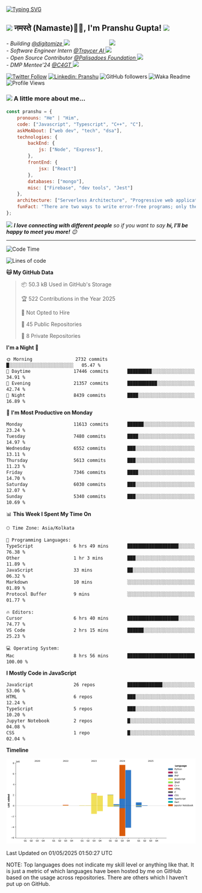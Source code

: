   [![Typing SVG](https://readme-typing-svg.herokuapp.com?font=Fira+Code&pause=1000&color=F7E800FD&center=true&width=435&lines=%3C%F0%9F%91%8B+Hello%2C+World!+%2F+%3E;%3C%F0%9F%91%8B+Ciao%2C+World!+%2F+%3E;%3C%F0%9F%91%8B+Hola%2C+World!+%2F+%3E;%3C%F0%9F%91%8B+Bonjour%2C+World!+%2F+%3E)](https://github.com/pranshugupta54)
  
  <h2><img src="https://emojis.slackmojis.com/emojis/images/1531849430/4246/blob-sunglasses.gif?1531849430" width="30"/> नमस्ते (Namaste)🙏🏻, I'm Pranshu Gupta! <img src="https://media.giphy.com/media/12oufCB0MyZ1Go/giphy.gif" width="50"></h2>
<img align='right' src="https://media.giphy.com/media/M9gbBd9nbDrOTu1Mqx/giphy.gif" width="230">
<p><em>- Building <a href="https://www.digitomize.com/">@digitomize
</a><img src="https://media.giphy.com/media/WUlplcMpOCEmTGBtBW/giphy.gif" width="30"> 
</em> <br />
<em>- Software Engineer Intern <a href="https://traycer.ai/">@Traycer AI
</a><img src="https://media.giphy.com/media/WUlplcMpOCEmTGBtBW/giphy.gif" width="30"> 
</em> <br />
<em>- Open Source Contributor <a href="http://palisadoes.org">@Palisadoes Foundation
</a><img src="https://media.giphy.com/media/WUlplcMpOCEmTGBtBW/giphy.gif" width="30"> 
</em> <br />
<em>- DMP Mentee'24 <a href="https://www.codeforgovtech.in">@C4GT
</a><img src="https://media.giphy.com/media/WUlplcMpOCEmTGBtBW/giphy.gif" width="30"> 
</em> <br />
</p>



[![Twitter Follow](https://img.shields.io/twitter/follow/pranshgupta54?label=Follow)](https://twitter.com/intent/follow?screen_name=pranshgupta54)
[![Linkedin: Pranshu](https://img.shields.io/badge/-Pranshu-blue?style=flat-square&logo=Linkedin&logoColor=white&link=http://linkedin.com/in/pranshu54/)](http://linkedin.com/in/pranshu54/)
![GitHub followers](https://img.shields.io/github/followers/pranshugupta54?label=Follow&style=social)
![Waka Readme](https://github.com/pranshugupta54/pranshugupta54/workflows/Waka%20Readme/badge.svg)
![Profile Views](https://komarev.com/ghpvc/?username=pranshugupta54&style=flat-square)

### <img src="https://media.giphy.com/media/VgCDAzcKvsR6OM0uWg/giphy.gif" width="50"> A little more about me...  

```javascript
const pranshu = {
    pronouns: "He" | "Him",
    code: ["Javascript", "Typescript", "C++", "C"],
    askMeAbout: ["web dev", "tech", "dsa"],
    technologies: {
        backEnd: {
            js: ["Node", "Express"],
        },
        frontEnd: {
            jsx: ["React"]
        },
        databases: ["mongo"],
        misc: ["Firebase", "dev tools", "Jest"]
    },
    architecture: ["Serverless Architecture", "Progressive web applications", "Single page applications"],
    funFact: "There are two ways to write error-free programs; only the third one works"
};
```

<img src="https://media.giphy.com/media/LnQjpWaON8nhr21vNW/giphy.gif" width="60"> <em><b>I love connecting with different people</b> so if you want to say <b>hi, I'll be happy to meet you more!</b> 😊</em>

---
<!--START_SECTION:waka-->
![Code Time](http://img.shields.io/badge/Code%20Time-945%20hrs%2039%20mins-blue)

![Lines of code](https://img.shields.io/badge/From%20Hello%20World%20I%27ve%20Written-21.7%20million%20lines%20of%20code-blue)

**🐱 My GitHub Data** 

> 📦 50.3 kB Used in GitHub's Storage 
 > 
> 🏆 522 Contributions in the Year 2025
 > 
> 🚫 Not Opted to Hire
 > 
> 📜 45 Public Repositories 
 > 
> 🔑 8 Private Repositories 
 > 
**I'm a Night 🦉** 

```text
🌞 Morning                2732 commits        █░░░░░░░░░░░░░░░░░░░░░░░░   05.47 % 
🌆 Daytime                17446 commits       █████████░░░░░░░░░░░░░░░░   34.91 % 
🌃 Evening                21357 commits       ███████████░░░░░░░░░░░░░░   42.74 % 
🌙 Night                  8439 commits        ████░░░░░░░░░░░░░░░░░░░░░   16.89 % 
```
📅 **I'm Most Productive on Monday** 

```text
Monday                   11613 commits       ██████░░░░░░░░░░░░░░░░░░░   23.24 % 
Tuesday                  7480 commits        ████░░░░░░░░░░░░░░░░░░░░░   14.97 % 
Wednesday                6552 commits        ███░░░░░░░░░░░░░░░░░░░░░░   13.11 % 
Thursday                 5613 commits        ███░░░░░░░░░░░░░░░░░░░░░░   11.23 % 
Friday                   7346 commits        ████░░░░░░░░░░░░░░░░░░░░░   14.70 % 
Saturday                 6030 commits        ███░░░░░░░░░░░░░░░░░░░░░░   12.07 % 
Sunday                   5340 commits        ███░░░░░░░░░░░░░░░░░░░░░░   10.69 % 
```


📊 **This Week I Spent My Time On** 

```text
🕑︎ Time Zone: Asia/Kolkata

💬 Programming Languages: 
TypeScript               6 hrs 49 mins       ███████████████████░░░░░░   76.38 % 
Other                    1 hr 3 mins         ███░░░░░░░░░░░░░░░░░░░░░░   11.89 % 
JavaScript               33 mins             ██░░░░░░░░░░░░░░░░░░░░░░░   06.32 % 
Markdown                 10 mins             ░░░░░░░░░░░░░░░░░░░░░░░░░   01.89 % 
Protocol Buffer          9 mins              ░░░░░░░░░░░░░░░░░░░░░░░░░   01.77 % 

🔥 Editors: 
Cursor                   6 hrs 40 mins       ███████████████████░░░░░░   74.77 % 
VS Code                  2 hrs 15 mins       ██████░░░░░░░░░░░░░░░░░░░   25.23 % 

💻 Operating System: 
Mac                      8 hrs 56 mins       █████████████████████████   100.00 % 
```

**I Mostly Code in JavaScript** 

```text
JavaScript               26 repos            █████████████░░░░░░░░░░░░   53.06 % 
HTML                     6 repos             ███░░░░░░░░░░░░░░░░░░░░░░   12.24 % 
TypeScript               5 repos             ███░░░░░░░░░░░░░░░░░░░░░░   10.20 % 
Jupyter Notebook         2 repos             █░░░░░░░░░░░░░░░░░░░░░░░░   04.08 % 
CSS                      1 repo              █░░░░░░░░░░░░░░░░░░░░░░░░   02.04 % 
```



**Timeline**

![Lines of Code chart](https://raw.githubusercontent.com/pranshugupta54/pranshugupta54/main/assets/bar_graph.png)


 Last Updated on 01/05/2025 01:50:27 UTC
<!--END_SECTION:waka-->

NOTE: Top languages does not indicate my skill level or anything like that. It is just a metric of which languages have been hosted by me on GitHub based on the usage across repositories. There are others which I haven't put up on GitHub.
